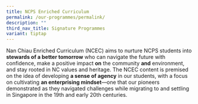 ```yaml
---
title: NCPS Enriched Curriculum
permalink: /our-programmes/permalink/
description: ""
third_nav_title: Signature Programmes
variant: tiptap
---
```

<p>Nan Chiau Enriched Curriculum (NCEC) aims to nurture NCPS students into <strong>stewards of a better tomorrow</strong> who
can navigate the future with confidence, make a positive impact <strong>on</strong> the
community <strong>and</strong> environment, and stay rooted in NC values
and heritage. The NCEC content is premised on the idea of developing <strong>a sense of agency</strong> in
our students, with a focus on cultivating <strong>an enterprising mindset</strong>—one
that our pioneers demonstrated as they navigated challenges while migrating
to and settling in Singapore in the 19th and early 20th centuries.</p>